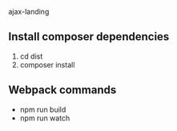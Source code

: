 ajax-landing

Install composer dependencies
---

1. cd dist
2. composer install

Webpack commands
---
- npm run build 
- npm run watch

